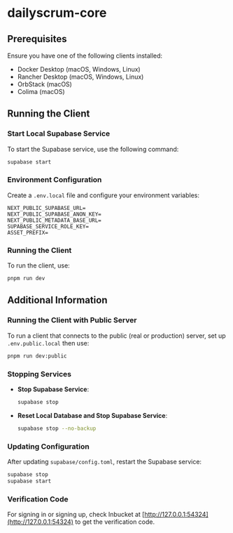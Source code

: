# dailyscrum-core

## Prerequisites

Ensure you have one of the following clients installed:

- Docker Desktop (macOS, Windows, Linux)
- Rancher Desktop (macOS, Windows, Linux)
- OrbStack (macOS)
- Colima (macOS)

## Running the Client

### Start Local Supabase Service

To start the Supabase service, use the following command:
```bash
supabase start
```

### Environment Configuration

Create a `.env.local` file and configure your environment variables:
```plaintext
NEXT_PUBLIC_SUPABASE_URL=
NEXT_PUBLIC_SUPABASE_ANON_KEY=
NEXT_PUBLIC_METADATA_BASE_URL=
SUPABASE_SERVICE_ROLE_KEY=
ASSET_PREFIX=
```

### Running the Client

To run the client, use:
```bash
pnpm run dev
```

## Additional Information

### Running the Client with Public Server

To run a client that connects to the public (real or production) server, set up `.env.public.local` then use:
```bash
pnpm run dev:public
```

### Stopping Services

- **Stop Supabase Service**:
   ```bash
   supabase stop
   ```

- **Reset Local Database and Stop Supabase Service**:
   ```bash
   supabase stop --no-backup
   ```

### Updating Configuration

After updating `supabase/config.toml`, restart the Supabase service:
```bash
supabase stop
supabase start
```

### Verification Code

For signing in or signing up, check Inbucket at [http://127.0.0.1:54324](http://127.0.0.1:54324) to get the verification code.